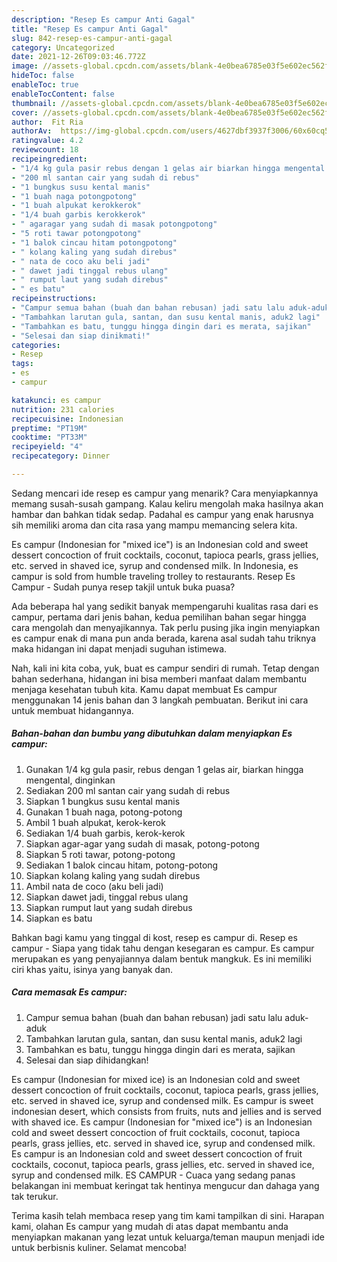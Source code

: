 ```yaml
---
description: "Resep Es campur Anti Gagal"
title: "Resep Es campur Anti Gagal"
slug: 842-resep-es-campur-anti-gagal
category: Uncategorized
date: 2021-12-26T09:03:46.772Z
image: //assets-global.cpcdn.com/assets/blank-4e0bea6785e03f5e602ec562f230caae08da540cada707380b4fe1bbebba43da.png
hideToc: false
enableToc: true
enableTocContent: false
thumbnail: //assets-global.cpcdn.com/assets/blank-4e0bea6785e03f5e602ec562f230caae08da540cada707380b4fe1bbebba43da.png
cover: //assets-global.cpcdn.com/assets/blank-4e0bea6785e03f5e602ec562f230caae08da540cada707380b4fe1bbebba43da.png
author:  Fit Ria
authorAv:  https://img-global.cpcdn.com/users/4627dbf3937f3006/60x60cq50/avatar.jpg
ratingvalue: 4.2
reviewcount: 18
recipeingredient:
- "1/4 kg gula pasir rebus dengan 1 gelas air biarkan hingga mengental dinginkan"
- "200 ml santan cair yang sudah di rebus"
- "1 bungkus susu kental manis"
- "1 buah naga potongpotong"
- "1 buah alpukat kerokkerok"
- "1/4 buah garbis kerokkerok"
- " agaragar yang sudah di masak potongpotong"
- "5 roti tawar potongpotong"
- "1 balok cincau hitam potongpotong"
- " kolang kaling yang sudah direbus"
- " nata de coco aku beli jadi"
- " dawet jadi tinggal rebus ulang"
- " rumput laut yang sudah direbus"
- " es batu"
recipeinstructions:
- "Campur semua bahan (buah dan bahan rebusan) jadi satu lalu aduk-aduk"
- "Tambahkan larutan gula, santan, dan susu kental manis, aduk2 lagi"
- "Tambahkan es batu, tunggu hingga dingin dari es merata, sajikan"
- "Selesai dan siap dinikmati!"
categories:
- Resep
tags:
- es
- campur

katakunci: es campur 
nutrition: 231 calories
recipecuisine: Indonesian
preptime: "PT19M"
cooktime: "PT33M"
recipeyield: "4"
recipecategory: Dinner

---
```



Sedang mencari ide resep es campur yang menarik? Cara menyiapkannya memang susah-susah gampang. Kalau keliru mengolah maka hasilnya akan hambar dan bahkan tidak sedap. Padahal es campur yang enak harusnya sih memiliki aroma dan cita rasa yang mampu memancing selera kita.


Es campur (Indonesian for &#34;mixed ice&#34;) is an Indonesian cold and sweet dessert concoction of fruit cocktails, coconut, tapioca pearls, grass jellies, etc. served in shaved ice, syrup and condensed milk. In Indonesia, es campur is sold from humble traveling trolley to restaurants. Resep Es Campur - Sudah punya resep takjil untuk buka puasa?

Ada beberapa hal yang sedikit banyak mempengaruhi kualitas rasa dari es campur, pertama dari jenis bahan, kedua pemilihan bahan segar hingga cara mengolah dan menyajikannya. Tak perlu pusing jika ingin menyiapkan es campur enak di mana pun anda berada, karena asal sudah tahu triknya maka hidangan ini dapat menjadi suguhan istimewa.


Nah, kali ini kita coba, yuk, buat es campur sendiri di rumah. Tetap dengan bahan sederhana, hidangan ini bisa memberi manfaat dalam membantu menjaga kesehatan tubuh kita. Kamu dapat membuat Es campur menggunakan 14 jenis bahan dan 3 langkah pembuatan. Berikut ini cara untuk membuat hidangannya.

<!--inarticleads1-->

##### Bahan-bahan dan bumbu yang dibutuhkan dalam menyiapkan Es campur:

1. Gunakan 1/4 kg gula pasir, rebus dengan 1 gelas air, biarkan hingga mengental, dinginkan
1. Sediakan 200 ml santan cair yang sudah di rebus
1. Siapkan 1 bungkus susu kental manis
1. Gunakan 1 buah naga, potong-potong
1. Ambil 1 buah alpukat, kerok-kerok
1. Sediakan 1/4 buah garbis, kerok-kerok
1. Siapkan  agar-agar yang sudah di masak, potong-potong
1. Siapkan 5 roti tawar, potong-potong
1. Sediakan 1 balok cincau hitam, potong-potong
1. Siapkan  kolang kaling yang sudah direbus
1. Ambil  nata de coco (aku beli jadi)
1. Siapkan  dawet jadi, tinggal rebus ulang
1. Siapkan  rumput laut yang sudah direbus
1. Siapkan  es batu


Bahkan bagi kamu yang tinggal di kost, resep es campur di. Resep es campur - Siapa yang tidak tahu dengan kesegaran es campur. Es campur merupakan es yang penyajiannya dalam bentuk mangkuk. Es ini memiliki ciri khas yaitu, isinya yang banyak dan. 

<!--inarticleads2-->

##### Cara memasak Es campur:

1. Campur semua bahan (buah dan bahan rebusan) jadi satu lalu aduk-aduk
1. Tambahkan larutan gula, santan, dan susu kental manis, aduk2 lagi
1. Tambahkan es batu, tunggu hingga dingin dari es merata, sajikan
1. Selesai dan siap dihidangkan!

Es campur (Indonesian for mixed ice) is an Indonesian cold and sweet dessert concoction of fruit cocktails, coconut, tapioca pearls, grass jellies, etc. served in shaved ice, syrup and condensed milk. Es campur is sweet indonesian desert, which consists from fruits, nuts and jellies and is served with shaved ice. Es campur (Indonesian for &#34;mixed ice&#34;) is an Indonesian cold and sweet dessert concoction of fruit cocktails, coconut, tapioca pearls, grass jellies, etc. served in shaved ice, syrup and condensed milk. Es campur is an Indonesian cold and sweet dessert concoction of fruit cocktails, coconut, tapioca pearls, grass jellies, etc. served in shaved ice, syrup and condensed milk. ES CAMPUR - Cuaca yang sedang panas belakangan ini membuat keringat tak hentinya mengucur dan dahaga yang tak terukur. 

Terima kasih telah membaca resep yang tim kami tampilkan di sini. Harapan kami, olahan Es campur yang mudah di atas dapat membantu anda menyiapkan makanan yang lezat untuk keluarga/teman maupun menjadi ide untuk berbisnis kuliner. Selamat mencoba!

